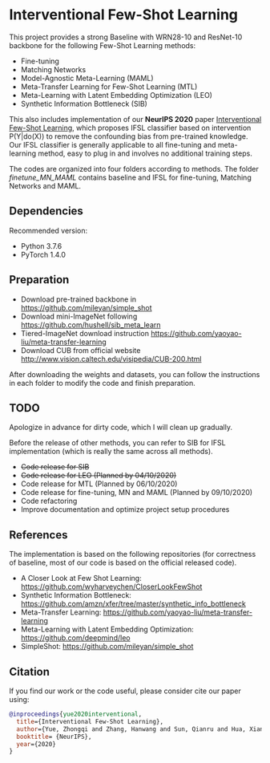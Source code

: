 # Interventional Few-Shot Learning

This project provides a strong Baseline with WRN28-10 and ResNet-10 backbone for the following Few-Shot Learning methods:

- Fine-tuning
- Matching Networks
- Model-Agnostic Meta-Learning (MAML)
- Meta-Transfer Learning for Few-Shot Learning (MTL)
- Meta-Learning with Latent Embedding Optimization (LEO)
- Synthetic Information Bottleneck (SIB)

This also includes implementation of our **NeurIPS 2020** paper  [Interventional Few-Shot Learning](https://arxiv.org/abs/2009.13000), which proposes IFSL classifier based on intervention P(Y|do(X)) to remove the confounding bias from pre-trained knowledge. Our IFSL classifier is generally applicable to all fine-tuning and meta-learning method, easy to plug in and involves no additional training steps.

The codes are organized into four folders according to methods. The folder *finetune_MN_MAML* contains baseline and IFSL for fine-tuning, Matching Networks and MAML.

## Dependencies

Recommended version:
- Python 3.7.6
- PyTorch 1.4.0

## Preparation

- Download pre-trained backbone in https://github.com/mileyan/simple_shot
- Download mini-ImageNet following https://github.com/hushell/sib_meta_learn
- Tiered-ImageNet download instruction https://github.com/yaoyao-liu/meta-transfer-learning
- Download CUB from official website http://www.vision.caltech.edu/visipedia/CUB-200.html

After downloading the weights and datasets, you can follow the instructions in each folder to modify the code and finish preparation.

## TODO

Apologize in advance for dirty code, which I will clean up gradually.

Before the release of other methods, you can refer to SIB for IFSL implementation (which is really the same across all methods).

- ~~Code release for SIB~~
- ~~Code release for LEO (Planned by 04/10/2020)~~
- Code release for MTL (Planned by 06/10/2020)
- Code release for fine-tuning, MN and MAML (Planned by 09/10/2020)
- Code refactoring
- Improve documentation and optimize project setup procedures

## References

The implementation is based on the following repositories (for correctness of baseline, most of our code is based on the official released code). 

- A Closer Look at Few Shot Learning: https://github.com/wyharveychen/CloserLookFewShot
- Synthetic Information Bottleneck: https://github.com/amzn/xfer/tree/master/synthetic_info_bottleneck
- Meta-Transfer Learning: https://github.com/yaoyao-liu/meta-transfer-learning
- Meta-Learning with Latent Embedding Optimization: https://github.com/deepmind/leo
- SimpleShot: https://github.com/mileyan/simple_shot

## Citation

If you find our work or the code useful, please consider cite our paper using:

```bibtex
@inproceedings{yue2020interventional,
  title={Interventional Few-Shot Learning},
  author={Yue, Zhongqi and Zhang, Hanwang and Sun, Qianru and Hua, Xian-Sheng},
  booktitle= {NeurIPS},
  year={2020}
}
```

